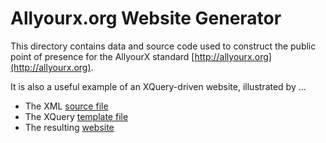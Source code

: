 # Allyourx.org Website Generator

This directory contains data and source code used to construct the public point of presence for the AllyourX standard [http://allyourx.org](http://allyourx.org). 

It is also a useful example of an XQuery-driven website, illustrated by ...

* The XML [source file](data/data.xml)
* The XQuery [template file](data/design.xq)
* The resulting [website](http://allyourx.org)
